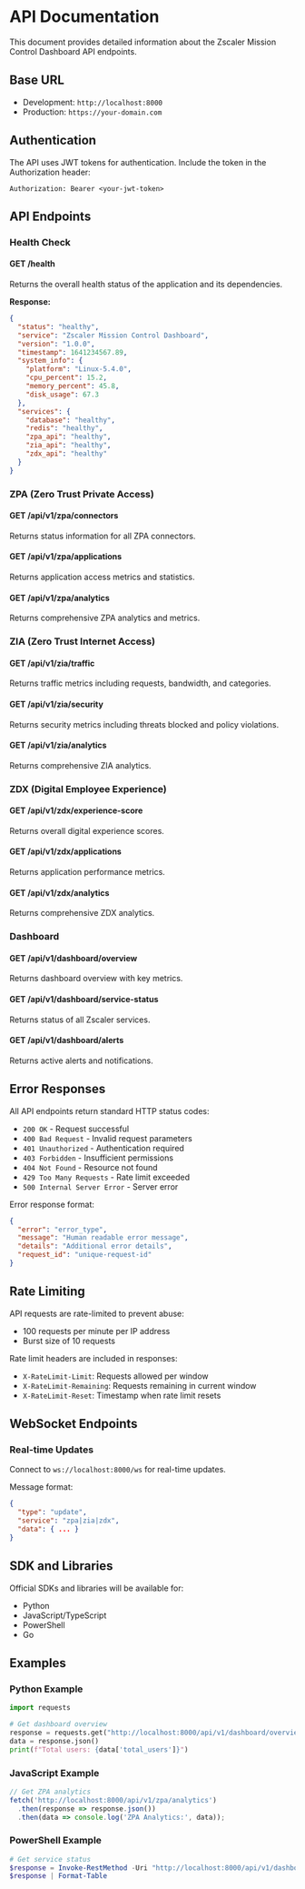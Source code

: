 # API Documentation

This document provides detailed information about the Zscaler Mission Control Dashboard API endpoints.

## Base URL

- Development: `http://localhost:8000`
- Production: `https://your-domain.com`

## Authentication

The API uses JWT tokens for authentication. Include the token in the Authorization header:

```
Authorization: Bearer <your-jwt-token>
```

## API Endpoints

### Health Check

#### GET /health
Returns the overall health status of the application and its dependencies.

**Response:**
```json
{
  "status": "healthy",
  "service": "Zscaler Mission Control Dashboard",
  "version": "1.0.0",
  "timestamp": 1641234567.89,
  "system_info": {
    "platform": "Linux-5.4.0",
    "cpu_percent": 15.2,
    "memory_percent": 45.8,
    "disk_usage": 67.3
  },
  "services": {
    "database": "healthy",
    "redis": "healthy",
    "zpa_api": "healthy",
    "zia_api": "healthy",
    "zdx_api": "healthy"
  }
}
```

### ZPA (Zero Trust Private Access)

#### GET /api/v1/zpa/connectors
Returns status information for all ZPA connectors.

#### GET /api/v1/zpa/applications
Returns application access metrics and statistics.

#### GET /api/v1/zpa/analytics
Returns comprehensive ZPA analytics and metrics.

### ZIA (Zero Trust Internet Access)

#### GET /api/v1/zia/traffic
Returns traffic metrics including requests, bandwidth, and categories.

#### GET /api/v1/zia/security
Returns security metrics including threats blocked and policy violations.

#### GET /api/v1/zia/analytics
Returns comprehensive ZIA analytics.

### ZDX (Digital Employee Experience)

#### GET /api/v1/zdx/experience-score
Returns overall digital experience scores.

#### GET /api/v1/zdx/applications
Returns application performance metrics.

#### GET /api/v1/zdx/analytics
Returns comprehensive ZDX analytics.

### Dashboard

#### GET /api/v1/dashboard/overview
Returns dashboard overview with key metrics.

#### GET /api/v1/dashboard/service-status
Returns status of all Zscaler services.

#### GET /api/v1/dashboard/alerts
Returns active alerts and notifications.

## Error Responses

All API endpoints return standard HTTP status codes:

- `200 OK` - Request successful
- `400 Bad Request` - Invalid request parameters
- `401 Unauthorized` - Authentication required
- `403 Forbidden` - Insufficient permissions
- `404 Not Found` - Resource not found
- `429 Too Many Requests` - Rate limit exceeded
- `500 Internal Server Error` - Server error

Error response format:
```json
{
  "error": "error_type",
  "message": "Human readable error message",
  "details": "Additional error details",
  "request_id": "unique-request-id"
}
```

## Rate Limiting

API requests are rate-limited to prevent abuse:
- 100 requests per minute per IP address
- Burst size of 10 requests

Rate limit headers are included in responses:
- `X-RateLimit-Limit`: Requests allowed per window
- `X-RateLimit-Remaining`: Requests remaining in current window
- `X-RateLimit-Reset`: Timestamp when rate limit resets

## WebSocket Endpoints

### Real-time Updates

Connect to `ws://localhost:8000/ws` for real-time updates.

Message format:
```json
{
  "type": "update",
  "service": "zpa|zia|zdx",
  "data": { ... }
}
```

## SDK and Libraries

Official SDKs and libraries will be available for:
- Python
- JavaScript/TypeScript
- PowerShell
- Go

## Examples

### Python Example
```python
import requests

# Get dashboard overview
response = requests.get("http://localhost:8000/api/v1/dashboard/overview")
data = response.json()
print(f"Total users: {data['total_users']}")
```

### JavaScript Example
```javascript
// Get ZPA analytics
fetch('http://localhost:8000/api/v1/zpa/analytics')
  .then(response => response.json())
  .then(data => console.log('ZPA Analytics:', data));
```

### PowerShell Example
```powershell
# Get service status
$response = Invoke-RestMethod -Uri "http://localhost:8000/api/v1/dashboard/service-status"
$response | Format-Table
```
